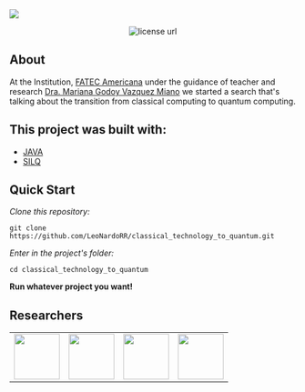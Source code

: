 <img src="https://github.com/LeoNardoRR/classical-technology-to-quantum/blob/main/image/quantum-computer.jpg?raw=true">

<p align="center">
  <a>
    <img alt="license url" src="https://img.shields.io/badge/License-GPL--3.0-green?style=for-the-badge&labelColor=1C1E26&color=FDDE4A">
  </a>
</p>

## About

<a>At the Institution, [FATEC Americana](https://www.fatec.edu.br/) under the guidance of teacher and research [Dra. Mariana Godoy Vazquez Miano](http://lattes.cnpq.br/1666058085031027) we started a search that's talking about the transition from classical computing to quantum computing.</a>

<!--
## Tests
-->

## This project was built with: 

- [JAVA](https://www.java.com/pt-BR/)
- [SILQ](https://silq.ethz.ch/)

## Quick Start
*Clone this repository:*
 ```
 git clone https://github.com/LeoNardoRR/classical_technology_to_quantum.git
 ```
*Enter in the project's folder:*
 ```
 cd classical_technology_to_quantum
 ```
 
**Run whatever project you want!**
 
<!--
## 🧾	License
-->

## Researchers

<table>
  <tbody>
    <tr>
       <td align="center" valign="middle">
        <a href="http://lattes.cnpq.br/1666058085031027" target="_blank">
          <img width="80px" src="http://servicosweb.cnpq.br/wspessoa/servletrecuperafoto?tipo=1&id=K4757651T6">
        </a>
      </td>
      <td align="center" valign="middle">
        <a href="https://github.com/erickgalvao04" target="_blank">
          <img width="80px" src="https://avatars.githubusercontent.com/u/113725094?v=4">
        </a>
      </td>
      <td align="center" valign="middle">
        <a href="https://github.com/LeoNardoRR" target="_blank">
          <img width="80px" src="https://avatars.githubusercontent.com/u/90808245?v=4">
        </a>
      </td>
      <td align="center" valign="middle">
        <a href="https://github.com/stheffani" target="_blank">
          <img width="80px" src="https://avatars.githubusercontent.com/u/90808245?v=4">
        </a>
      </td>
    </tr>
  </tbody>
</table>
